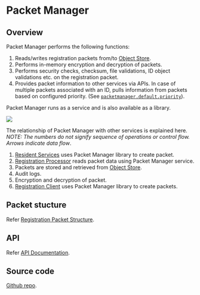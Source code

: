 # Packet Manager

## Overview

Packet Manager performs the following functions:

1. Reads/writes registration packets from/to [Object Store](broken-reference).
2. Performs in-memory encryption and decryption of packets.
3. Performs security checks, checksum, file validations, ID object validations etc. on the registration packet.
4. Provides packet information to other services via APIs. In case of multiple packets associated with an ID, pulls information from packets based on configured priority. (See [`packetmanager.default.priority`](https://github.com/mosip/mosip-config/blob/develop3-v3/application-default.properties)).

Packet Manager runs as a service and is also available as a library.

![](\_images/packet-manager.png)

The relationship of Packet Manager with other services is explained here. _NOTE: The numbers do not signify sequence of operations or control flow. Arrows indicate data flow_.

1. [Resident Services](resident-services.md) uses Packet Manager library to create packet.
2. [Registration Processor](registration-processor.md) reads packet data using Packet Manager service.
3. Packets are stored and retrieved from [Object Store](broken-reference).
4. Audit logs.
5. Encryption and decryption of packet.
6. [Registration Client](registration-client.md) uses Packet Manager library to create packets.

## Packet stucture

Refer [Registration Packet Structure](registration-packet-structure.md).

## API

Refer [API Documentation](https://mosip.github.io/documentation/release-1.2.0/release-1.2.0.html).

## Source code

[Github repo](https://github.com/mosip/packet-manager/tree/release-1.2.0).
